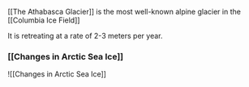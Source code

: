 [[The Athabasca Glacier]] is the most well-known alpine glacier in the [[Columbia Ice Field]] 

It is retreating at a rate of 2-3 meters per year.

### [[Changes in Arctic Sea Ice]]
![[Changes in Arctic Sea Ice]]
